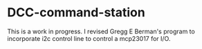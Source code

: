 # DCC-command-station
This is a work in progress. I revised Gregg E Berman's program to incorporate i2c control line to control a mcp23017 for I/O.
